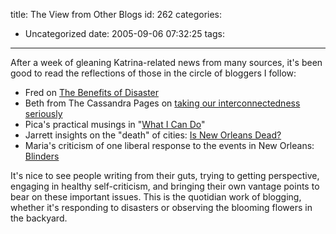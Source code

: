 title: The View from Other Blogs
id: 262
categories:
  - Uncategorized
date: 2005-09-06 07:32:25
tags:
---

After a week of gleaning Katrina-related news from many sources, it's been good to read the reflections of those in the circle of bloggers I follow:

*   Fred on [The       Benefits of Disaster](http://www.fragmentsfromfloyd.com/archives/2005_09.html#004058)
*   Beth from The       Cassandra Pages on [taking our interconnectedness seriously ](http://cassandrapages.typepad.com/the_cassandra_pages/2005/09/updates.html)
*   Pica's practical musings in &quot;[What       I Can Do](http://www.magpienest.org/feathersofhope/862/what-i-can-do)&quot;
*   Jarrett insights on the &quot;death&quot; of cities: [Is       New Orleans Dead?](http://urbanist.typepad.com/)
*   Maria's criticism of one liberal response to the events in New Orleans: [Blinders ](http://www.ashladle.org/archives/000663.html#000663) 

It's nice to see people writing from their guts, trying to getting perspective, engaging in healthy self-criticism, and bringing their own vantage points to bear on these important issues. This is the quotidian work of blogging, whether it's responding to disasters or observing the blooming flowers in the backyard. 